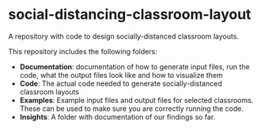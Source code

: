 # social-distancing-classroom-layout
A repository with code to design socially-distanced classroom layouts. 

This repository includes the following folders:
* **Documentation**: documentation of how to generate input files, run the code, what the output files look like and how to visualize them
* **Code**: The actual code needed to generate socially-distanced classroom layouts
* **Examples**: Example input files and output files for selected classrooms. These can be used to make sure you are correctly running the code.
* **Insights**: A folder with documentation of our findings so far. 
